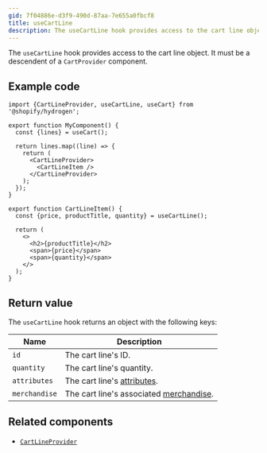 ```yaml
---
gid: 7f04886e-d3f9-490d-87aa-7e655a0fbcf8
title: useCartLine
description: The useCartLine hook provides access to the cart line object.
---
```


The `useCartLine` hook provides access to the cart line object. It must be a descendent of a `CartProvider` component.

## Example code

```tsx
import {CartLineProvider, useCartLine, useCart} from '@shopify/hydrogen';

export function MyComponent() {
  const {lines} = useCart();

  return lines.map((line) => {
    return (
      <CartLineProvider>
        <CartLineItem />
      </CartLineProvider>
    );
  });
}

export function CartLineItem() {
  const {price, productTitle, quantity} = useCartLine();

  return (
    <>
      <h2>{productTitle}</h2>
      <span>{price}</span>
      <span>{quantity}</span>
    </>
  );
}
```

## Return value

The `useCartLine` hook returns an object with the following keys:

| Name          | Description                             |
| ------------- | --------------------------------------- |
| `id`          | The cart line's ID.                     |
| `quantity`    | The cart line's quantity.               |
| `attributes`  | The cart line's [attributes](https://shopify.dev/api/storefront/latest/objects/cartline#field-cartline-attributes).             |
| `merchandise` | The cart line's associated [merchandise](https://shopify.dev/api/storefront/latest/objects/cartline#field-cartline-merchandise). |

## Related components

- [`CartLineProvider`](https://shopify.dev/api/hydrogen/components/cart/cartprovider)
